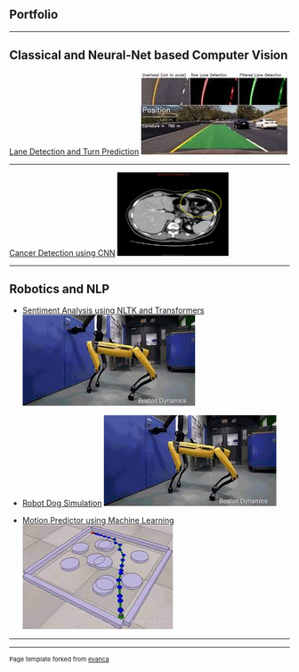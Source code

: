 ## Portfolio

---

## Classical and Neural-Net based Computer Vision

[Lane Detection and Turn Prediction](/Lane_detect.md)
<img src="images/lane_detect_thumbnail.jpeg?raw=true"/>

---
[Cancer Detection using CNN](https://nbviewer.org/github/Noor1886/Skin-cancer-detection/blob/main/Detection_of_Malignant_Skin_Cancer_using_a_CNN.ipynb)
<a href="images/CT_gastric_cancer.gif" target="_blank">
  <img src="images/CT_gastric_cancer.gif" alt="CT Gastric Cancer" width="200" height="150">
</a>

---
## Robotics and NLP

- [Sentiment Analysis using NLTK and Transformers](https://nbviewer.org/github/Noor1886/Sentiment-Analysis-NLP/blob/main/Sentiment_Analysis_Transformers.ipynb)
  <img src="images/robot_dog_thumbnail.jpeg?raw=true"/>


- [Robot Dog Simulation](/robo_dog.md)
  <img src="images/robot_dog_thumbnail.jpeg?raw=true"/>


- [Motion Predictor using Machine Learning](/motion_predictor.md)
  <img src="images/motion_planning_thumbnail.jpeg?raw=true"/>

---




---
<p style="font-size:11px">Page template forked from <a href="https://github.com/evanca/quick-portfolio">evanca</a></p>
<!-- Remove above link if you don't want to attibute -->
